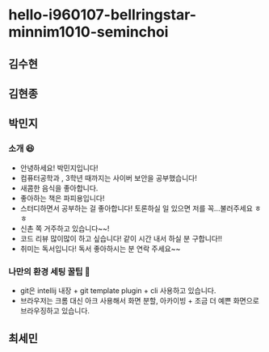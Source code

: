 # hello-i960107-bellringstar-minnim1010-seminchoi

## 김수현

## 김현종

## 박민지

### 소개 😆

- 안녕하세요! 박민지입니다!
- 컴퓨터공학과 , 3학년 때까지는 사이버 보안을 공부했습니다!
- 새콤한 음식을 좋아합니다.
- 좋아하는 책은 파피용입니다!
- 스터디하면서 공부하는 걸 좋아합니다! 토론하실 일 있으면 저를 꼭...불러주세요 ㅎㅎ
- 신촌 쪽 거주하고 있습니다~~!
- 코드 리뷰 많이많이 하고 싶습니다! 같이 시간 내서 하실 분 구합니다!!
- 취미는 독서입니다! 독서 좋아하시는 분 연락 주세요~~

### 나만의 환경 세팅 꿀팁 🤜

- git은 intellij 내장 + git template plugin + cli 사용하고 있습니다.
- 브라우저는 크롬 대신 아크 사용해서 화면 분할, 아카이빙 + 조금 더 예쁜 화면으로 브라우징하고 있습니다.

## 최세민